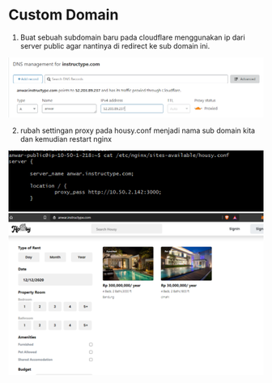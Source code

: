 # Custom Domain

1. Buat sebuah subdomain baru pada cloudflare menggunakan ip dari server public agar nantinya di redirect ke sub domain ini.


![84](../assets/Capture84.PNG)

2. rubah settingan proxy pada housy.conf menjadi nama sub domain kita dan kemudian restart nginx

![85](../assets/Capture85.PNG)
![86](../assets/Capture86.PNG)
